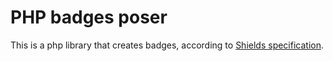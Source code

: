 PHP badges poser
================

This is a php library that creates badges,
according to [Shields specification](https://github.com/badges/shields#specification).